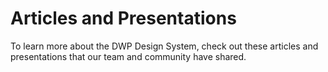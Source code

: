 # Articles and Presentations 

To learn more about the DWP Design System, check out these articles and presentations that our team and community have shared.